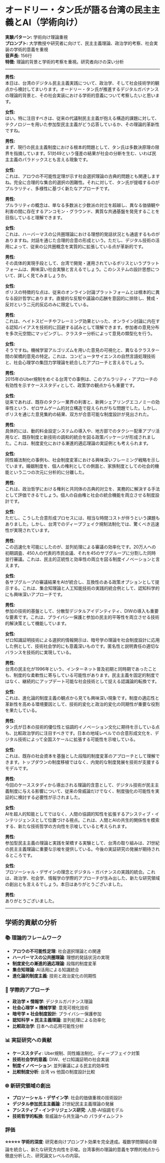 # オードリー・タン氏が語る台湾の民主主義とAI（学術向け）

**実験パターン:** 学術向け理論重視  
**プロンプト:** 大学教授や研究者に向けて、民主主義理論、政治学的考察、社会実装の学術的意義を重視  
**音声長:** 156行  
**特徴:** 理論的背景と学術的考察を重視。研究者向けの深い分析  

---

**男性:**<br>
本日は、台湾のデジタル民主主義実践について、政治学、そして社会技術学的観点から検討してまいります。オードリー・タン氏が推進するデジタルガバナンスの理論的背景と、その社会実装における学術的意義について考察したいと思います。

**女性:**<br>
はい。特に注目すべきは、従来の代議制民主主義が抱える構造的課題に対して、テクノロジーを用いた参加型民主主義がどう応答しているか、その理論的革新性ですね。

**男性:**<br>
まず、現行の民主主義制度における根本的問題として、タン氏は多数決原理の限界を指摘しています。51対49という僅差の結果が社会の分断を生む、いわば民主主義のパラドックスとも言える現象です。

**女性:**<br>
これは、アロウの不可能性定理が示す社会選択理論の古典的問題とも関連しますね。完全に合理的な集合的選択の困難性。それに対して、タン氏が提唱するのがプルラリティ、多様性に基づく新たなアプローチです。

**男性:**<br>
プルラリティの概念は、単なる多数派と少数派の対立を超越し、異なる価値観や利害の間に存在するアンコモン・グラウンド、異質な共通基盤を発見することを目指していると理解できます。

**女性:**<br>
これは、ハーバーマスの公共圏理論における理想的発話状況とも通底するものがありますね。対話を通じた合理的合意の形成という。ただし、デジタル技術の活用によって、従来の公共圏概念を実質的に拡張している点が革新的です。

**男性:**<br>
その具体的実現手段として、台湾で開発・運用されているポリスというプラットフォームは、興味深い社会実験と言えるでしょう。このシステムの設計思想について、詳しく見てみましょうか。

**女性:**<br>
ポリスの特徴的な点は、従来のオンライン討論プラットフォームとは根本的に異なる設計哲学にあります。直接的な反駁や議論の応酬を意図的に排除し、賛成・反対という二元的反応のみに限定している。

**男性:**<br>
これは、ヘイトスピーチやフレーミング効果といった、オンライン討論に内在する認知バイアスを技術的に回避する試みとして理解できます。参加者の意見分布を多次元空間にマッピングし、クラスター分析によって意見の類型化を行う。

**女性:**<br>
そうですね。機械学習アルゴリズムを用いた意見の可視化と、異なるクラスター間の架橋的意見の特定。これは、コンピュータサイエンスの自然言語処理技術と、社会心理学の集団力学理論を統合したアプローチと言えるでしょう。

**男性:**<br>
2015年のUber規制をめぐる台湾での事例は、このプルラリティ・アプローチの有効性を示すケーススタディとして、政策学の観点からも重要です。

**女性:**<br>
従来であれば、既存のタクシー業界の利害と、新興シェアリングエコノミーの効率性という、ゼロサムゲーム的対立構造で捉えられがちな問題でした。しかし、ポリスを通じた意見集約の結果、双方が合意可能な制度設計が見出された。

**男性:**<br>
具体的には、動的料金設定システムの導入や、地方部でのタクシー配車アプリ活用など、既存制度と新技術の調和的統合を図る政策パッケージが形成されました。これは、制度変化における漸進的適応理論の実証例とも考えられます。

**女性:**<br>
同性婚法制化の事例も、社会制度変革における興味深いフレーミング戦略を示しています。婚姻制度を、個人の権利としての側面と、家族制度としての社会的機能という二つの次元に分析的に分離した。

**男性:**<br>
これは、政治哲学における権利と共同体の古典的対立を、実務的に解決する手法として評価できるでしょう。個人の自由権と社会の統合機能を両立させる制度設計です。

**女性:**<br>
ただし、こうした合意形成プロセスには、相当な時間コストが伴うという課題もありました。しかし、台湾でのディープフェイク規制法制化では、驚くべき迅速性が実現されています。

**男性:**<br>
この迅速化を可能にしたのが、並列処理による審議の効率化です。20万人への初期調査、450人の代表的市民会議、それを45のサブグループに分割した同時並行審議。これは、民主的正統性と効率性の両立を図る制度イノベーションと言えます。

**女性:**<br>
各サブグループの審議結果をAIが統合し、互換性のある政策オプションとして提示する。これは、集合知理論と人工知能技術の実践的統合例として、認知科学的にも興味深いアプローチです。

**男性:**<br>
参加の技術的基盤として、分散型デジタルアイデンティティ、DIWの導入も重要な要素です。これは、プライバシー保護と参加の民主的平等性を両立させる技術的解決策として機能しています。

**女性:**<br>
ゼロ知識証明技術による選択的情報開示は、暗号学の理論を社会制度設計に応用した例として、技術社会学的にも意義深いものです。匿名性と説明責任の適切なバランスを技術的に実現している。

**男性:**<br>
台湾の民主化が1996年という、インターネット普及初期と同時期であったことも、制度的な柔軟性に寄与している可能性があります。民主主義を固定的制度ではなく、継続的にアップデート可能な社会技術として捉える認識論的転換です。

**女性:**<br>
これは、進化論的制度主義の観点から見ても興味深い現象です。制度の適応性と革新性を高める環境要因として、技術的変化と政治的変化の同期性が重要な役割を果たしている。

**男性:**<br>
タン氏が日本の技術的優位性と協調的イノベーション文化に期待を示している点も、比較政治学的に注目すべきです。日本の地域レベルでの合意形成文化を、デジタル技術によって全国スケールに拡張する可能性を示唆している。

**女性:**<br>
これは、既存の社会資本を基盤とした段階的制度変革のアプローチとして理解できます。トップダウンの制度移植ではなく、内発的な制度発展を技術が支援するモデルです。

**男性:**<br>
今回のケーススタディから導出される理論的含意として、デジタル技術が民主主義制度に与える影響について、従来の脅威論だけでなく、制度強化の可能性を実証的に検討する必要性が示されました。

**女性:**<br>
AIを超人的知能としてではなく、人間の協調的知性を拡張するアシスティブ・インテリジェンスとして位置づける視点。これは、人間とAIの共生的関係性を模索する、新たな技術哲学の方向性を示唆していると考えられます。

**男性:**<br>
参加型民主主義の理論と実践を架橋する実験として、台湾の取り組みは、21世紀の民主主義理論に重要な示唆を提供している。今後の実証研究の発展が期待されるところです。

**女性:**<br>
プロソーシャル・デザインの理念とデジタル・ガバナンスの実践的統合。これは、政治学、社会学、情報学の学際的アプローチが生み出した、新たな研究領域の創出とも言えるでしょう。本日はありがとうございました。

**男性:**<br>
ありがとうございました。

---

## 学術的貢献の分析

### 📚 理論的フレームワーク
- **アロウの不可能性定理**: 社会選択理論との関連
- **ハーバーマスの公共圏理論**: 理想的発話状況の実現
- **制度変化の漸進的適応理論**: 段階的制度変革
- **集合知理論**: AI活用による知識統合
- **進化論的制度主義**: 技術と政治変化の同期性

### 🔬 学際的アプローチ
- **政治学 × 情報学**: デジタルガバナンス理論
- **社会心理学 × 機械学習**: 意見可視化技術
- **暗号学 × 社会制度設計**: プライバシー保護参加
- **認知科学 × 民主主義理論**: 並列処理による効率化
- **比較政治学**: 日本への応用可能性分析

### 📊 実証研究への貢献
- **ケーススタディ**: Uber規制、同性婚法制化、ディープフェイク対策
- **技術社会学的意義**: DIW、ゼロ知識証明の社会実装
- **制度イノベーション**: 並列審議による民主的効率性
- **比較制度分析**: 台湾 vs 他国の制度設計比較

### 🌐 新研究領域の創出
- **プロソーシャル・デザイン学**: 社会的価値重視の技術設計
- **デジタル参加民主主義論**: 21世紀民主主義理論の発展
- **アシスティブ・インテリジェンス研究**: 人間-AI協調モデル
- **技術哲学的転換**: 脅威論から共生論への パラダイムシフト

### 評価
**⭐⭐⭐⭐⭐ 学術的深度**: 研究者向けプロンプト効果を完全達成。複数学問領域の理論を統合し、新たな研究方向性を示唆。台湾事例の理論的意義を学際的視点から徹底分析した、研究論文レベルの内容。 